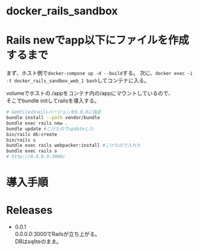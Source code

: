 # docker_rails_sandbox

# Rails newでapp以下にファイルを作成するまで

まず、ホスト側で`docker-compose up -d --build`する。
次に、`docker exec -i -t docker_rails_sandbox_web_1 bash`してコンテナに入る。

volumeでホストの./appをコンテナ内の/appにマウントしているので、  
そこでbundle initしてrailsを導入する。

```bash
# Gemfileのrailsバージョンを6.0.0に指定
bundle install --path vendor/bundle
bundle exec rails new .
bundle update #こけたのでupdateした
bin/rails db:create
bin/rails s
bundle exec rails webpacker:install #こけたので入れた
bundle exec rails s
# http://0.0.0.0:3000/
```

# 導入手順

# Releases

- 0.0.1  
  0.0.0.0:3000でRailsが立ち上がる。  
  DBはsqliteのまま。  

